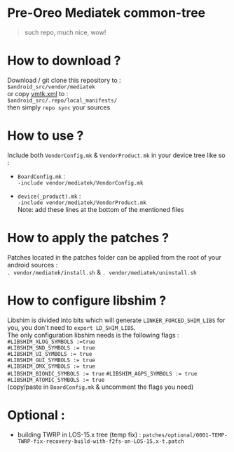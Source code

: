 # Pre-Oreo Mediatek common-tree
> such repo, much nice, wow!

# How to download ?
Download / git clone this repository to :  
`$android_src/vendor/mediatek`  
or copy [vmtk.xml](https://raw.githubusercontent.com/Moyster/o_vendor_mediatek/los-15.0/vmtk.xml) to :  
`$android_src/.repo/local_manifests/`  
then simply `repo sync` your sources  

# How to use ?
Include both `VendorConfig.mk` & `VendorProduct.mk` in your device tree like so :  
- `BoardConfig.mk` :  
`-include vendor/mediatek/VendorConfig.mk`  
  
- `device(_product).mk` :  
`-include vendor/mediatek/VendorProduct.mk`  
Note: add these lines at the bottom of the mentioned files

# How to apply the patches ?
Patches located in the patches folder can be applied from the root of your android sources :  
`. vendor/mediatek/install.sh` & `. vendor/mediatek/uninstall.sh` 

# How to configure libshim ?
Libshim is divided into bits which will generate `LINKER_FORCED_SHIM_LIBS` for you, you don't need to `export LD_SHIM_LIBS`.  
The only configuration libshim needs is the following flags :  
`#LIBSHIM_XLOG_SYMBOLS :=true`  
`#LIBSHIM_SND_SYMBOLS := true`  
`#LIBSHIM_UI_SYMBOLS := true`  
`#LIBSHIM_GUI_SYMBOLS := true`  
`#LIBSHIM_OMX_SYMBOLS := true`  
`#LIBSHIM_BIONIC_SYMBOLS := true`
`#LIBSHIM_AGPS_SYMBOLS := true`  
`#LIBSHIM_ATOMIC_SYMBOLS := true`  
(copy/paste in `BoardConfig.mk` & uncomment the flags you need)

# Optional :
- building TWRP in LOS-15.x tree (temp fix) : `patches/optional/0001-TEMP-TWRP-fix-recovery-build-with-f2fs-on-LOS-15.x-t.patch`
